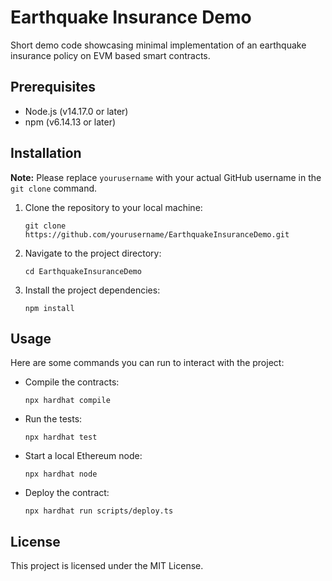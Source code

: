 # Earthquake Insurance Demo

Short demo code showcasing minimal implementation of an earthquake insurance policy on EVM based smart contracts. 

## Prerequisites

- Node.js (v14.17.0 or later)
- npm (v6.14.13 or later)

## Installation

**Note:** Please replace `yourusername` with your actual GitHub username in the `git clone` command.

1. Clone the repository to your local machine:
    ```
    git clone https://github.com/yourusername/EarthquakeInsuranceDemo.git
    ```
2. Navigate to the project directory:
    ```
    cd EarthquakeInsuranceDemo
    ```
3. Install the project dependencies:
    ```
    npm install
    ```

## Usage

Here are some commands you can run to interact with the project:

- Compile the contracts:
    ```
    npx hardhat compile
    ```
- Run the tests:
    ```
    npx hardhat test
    ```
- Start a local Ethereum node:
    ```
    npx hardhat node
    ```
- Deploy the contract:
    ```
    npx hardhat run scripts/deploy.ts
    ```

## License

This project is licensed under the MIT License.





